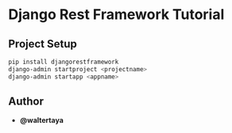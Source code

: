 # Django Rest Framework Tutorial

## Project Setup

```bash
pip install djangorestframework
django-admin startproject <projectname>
django-admin startapp <appname>
```

## Author

- **@waltertaya**
